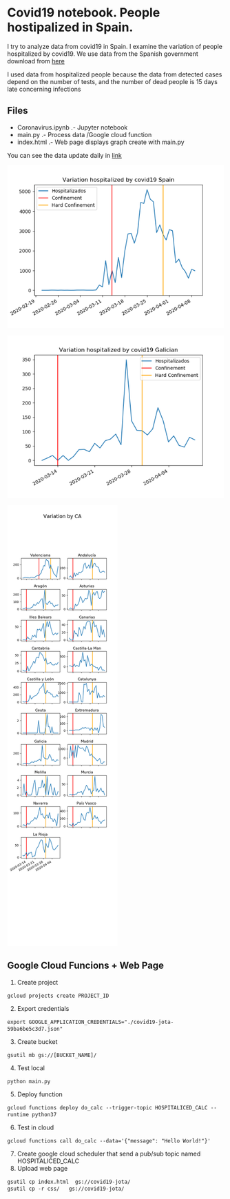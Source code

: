 # Covid19 notebook. People hostipalized in Spain.
I try to analyze data from covid19 in Spain. 
I examine the variation of people hospitalized by covid19. 
We use data from the Spanish government download from 
[here](https://covid19.isciii.es/resources/serie_historica_acumulados.csv)

I used data from hospitalized people because the data from detected cases  depend on the number of tests, and the number of dead people is 15 days late concerning infections

## Files
* Coronavirus.ipynb .- Jupyter notebook
* main.py .- Process data /Google cloud function
* index.html .- Web page displays graph create with main.py

You can see the data update daily in [link](https://storage.googleapis.com/covid19-jota/index.html)




![Spain](./Variation_sp.png)

![Galician](./Variation_ga.png)

![Comunity](./Variation_ca.png)


## Google Cloud Funcions + Web Page
1. Create project
```console
gcloud projects create PROJECT_ID
```
2. Export credentials
```console
export GOOGLE_APPLICATION_CREDENTIALS="./covid19-jota-59ba6be5c3d7.json"
```
3. Create bucket
```console
gsutil mb gs://[BUCKET_NAME]/
```
4. Test local
```console
python main.py
```
5. Deploy function
```console
gcloud functions deploy do_calc --trigger-topic HOSPITALICED_CALC --runtime python37
```
6. Test in cloud
```console
gcloud functions call do_calc --data='{"message": "Hello World!"}'
```

7. Create google cloud scheduler that send a pub/sub topic named HOSPITALICED_CALC
8. Upload web page
```console
gsutil cp index.html  gs://covid19-jota/
gsutil cp -r css/   gs://covid19-jota/
```
